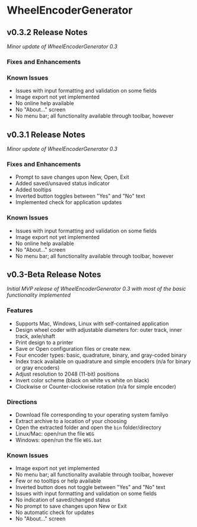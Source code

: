 # WheelEncoderGenerator

## v0.3.2 Release Notes

*Minor update of WheelEncoderGenerator 0.3*

### Fixes and Enhancements

### Known Issues
 * Issues with input formatting and validation on some fields
 * Image export not yet implemented
 * No online help available
 * No "About..." screen
 * No menu bar; all functionality available through toolbar, however

## v0.3.1 Release Notes

*Minor update of WheelEncoderGenerator 0.3*

### Fixes and Enhancements
 * Prompt to save changes upon New, Open, Exit
 * Added saved/unsaved status indicator
 * Added tooltips
 * Inverted button toggles between "Yes" and "No" text
 * Implemented check for application updates 

### Known Issues
 * Issues with input formatting and validation on some fields
 * Image export not yet implemented
 * No online help available
 * No "About..." screen
 * No menu bar; all functionality available through toolbar, however

## v0.3-Beta Release Notes

*Initial MVP release of WheelEncoderGenerator 0.3 with most of the basic functionality implemented*

### Features
 * Supports Mac, Windows, Linux with self-contained application
 * Design wheel coder with adjustable diameters for: outer track, inner track, axle/shaft
 * Print design to a printer
 * Save or Open configuration files or create new.
 * Four encoder types: basic, quadrature, binary, and gray-coded binary
 * Index track available on quadrature and simple encoders (n/a for binary or gray encoders)
 * Adjust resolution to 2048 (11-bit) positions
 * Invert color scheme (black on white vs white on black)
 * Clockwise or Counter-clockwise rotation (n/a for simple encoder)

### Directions
 * Download file corresponding to your operating system familyo
 * Extract archive to a location of your choosing
 * Open the extracted folder and open the ```bin``` folder/directory
 * Linux/Mac: open/run the file ```WEG```
 * Windows: open/run the file ```WEG.bat```

### Known Issues
 * Image export not yet implemented
 * No menu bar; all functionality available through toolbar, however
 * Few or no tooltips or help available
 * Inverted button does not toggle between "Yes" and "No" text
 * Issues with input formatting and validation on some fields
 * No indication of saved/changed status
 * No prompt to save changes upon New or Exit
 * No automatic check for updates
 * No "About..." screen
